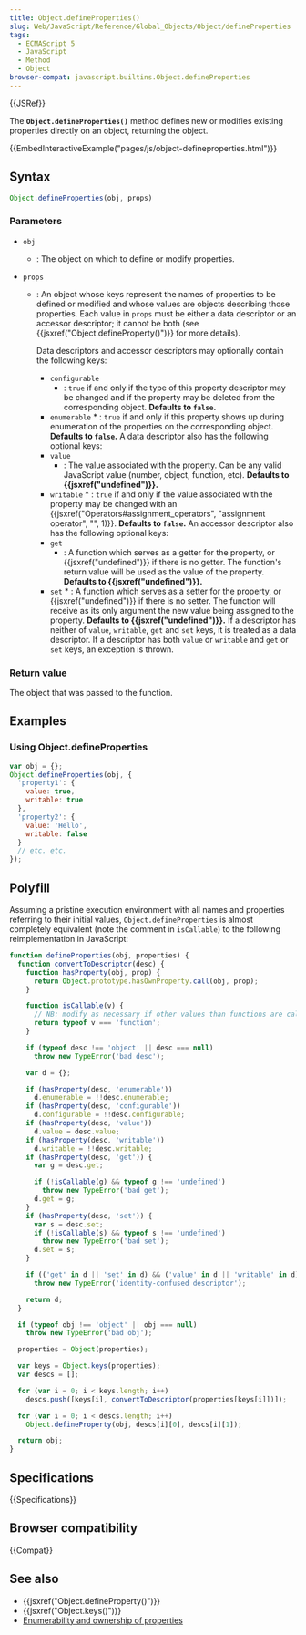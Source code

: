 ```yaml
---
title: Object.defineProperties()
slug: Web/JavaScript/Reference/Global_Objects/Object/defineProperties
tags:
  - ECMAScript 5
  - JavaScript
  - Method
  - Object
browser-compat: javascript.builtins.Object.defineProperties
---
```

{{JSRef}}

The **`Object.defineProperties()`** method defines new or modifies existing
properties directly on an object, returning the object.

{{EmbedInteractiveExample("pages/js/object-defineproperties.html")}}

## Syntax

```js
Object.defineProperties(obj, props)
```

### Parameters

- `obj`
  - : The object on which to define or modify properties.
- `props`

  - : An object whose keys represent the names of properties to be defined or
    modified and whose values are objects describing those properties. Each
    value in `props` must be either a data descriptor or an accessor descriptor;
    it cannot be both (see {{jsxref("Object.defineProperty()")}} for
    more details).

    Data descriptors and accessor descriptors may optionally contain the
    following keys:

    - `configurable`
      - : `true` if and only if the type of this property descriptor may be
        changed and if the property may be deleted from the corresponding
        object. **Defaults to `false`.**
    - `enumerable` \* : `true` if and only if this property shows up during
      enumeration of the properties on the corresponding object. **Defaults to
      `false`.** A data descriptor also has the following optional keys:
    - `value`
      - : The value associated with the property. Can be any valid JavaScript
        value (number, object, function, etc). **Defaults to
        {{jsxref("undefined")}}.**
    - `writable` \* : `true` if and only if the value associated with the
      property may be changed with an
      {{jsxref("Operators#assignment_operators", "assignment operator",
        "", 1)}}.
      **Defaults to `false`.** An accessor descriptor also has the following
      optional keys:
    - `get`
      - : A function which serves as a getter for the property, or
        {{jsxref("undefined")}} if there is no getter. The function's
        return value will be used as the value of the property. **Defaults to
        {{jsxref("undefined")}}.**
    - `set` \* : A function which serves as a setter for the property, or
      {{jsxref("undefined")}} if there is no setter. The function will
      receive as its only argument the new value being assigned to the property.
      **Defaults to {{jsxref("undefined")}}.** If a descriptor has
      neither of `value`, `writable`, `get` and `set` keys, it is treated as a
      data descriptor. If a descriptor has both `value` or `writable` and `get`
      or `set` keys, an exception is thrown.

### Return value

The object that was passed to the function.

## Examples

### Using Object.defineProperties

```js
var obj = {};
Object.defineProperties(obj, {
  'property1': {
    value: true,
    writable: true
  },
  'property2': {
    value: 'Hello',
    writable: false
  }
  // etc. etc.
});
```

## Polyfill

Assuming a pristine execution environment with all names and properties
referring to their initial values, `Object.defineProperties` is almost
completely equivalent (note the comment in `isCallable`) to the following
reimplementation in JavaScript:

```js
function defineProperties(obj, properties) {
  function convertToDescriptor(desc) {
    function hasProperty(obj, prop) {
      return Object.prototype.hasOwnProperty.call(obj, prop);
    }

    function isCallable(v) {
      // NB: modify as necessary if other values than functions are callable.
      return typeof v === 'function';
    }

    if (typeof desc !== 'object' || desc === null)
      throw new TypeError('bad desc');

    var d = {};

    if (hasProperty(desc, 'enumerable'))
      d.enumerable = !!desc.enumerable;
    if (hasProperty(desc, 'configurable'))
      d.configurable = !!desc.configurable;
    if (hasProperty(desc, 'value'))
      d.value = desc.value;
    if (hasProperty(desc, 'writable'))
      d.writable = !!desc.writable;
    if (hasProperty(desc, 'get')) {
      var g = desc.get;

      if (!isCallable(g) && typeof g !== 'undefined')
        throw new TypeError('bad get');
      d.get = g;
    }
    if (hasProperty(desc, 'set')) {
      var s = desc.set;
      if (!isCallable(s) && typeof s !== 'undefined')
        throw new TypeError('bad set');
      d.set = s;
    }

    if (('get' in d || 'set' in d) && ('value' in d || 'writable' in d))
      throw new TypeError('identity-confused descriptor');

    return d;
  }

  if (typeof obj !== 'object' || obj === null)
    throw new TypeError('bad obj');

  properties = Object(properties);

  var keys = Object.keys(properties);
  var descs = [];

  for (var i = 0; i < keys.length; i++)
    descs.push([keys[i], convertToDescriptor(properties[keys[i]])]);

  for (var i = 0; i < descs.length; i++)
    Object.defineProperty(obj, descs[i][0], descs[i][1]);

  return obj;
}
```

## Specifications

{{Specifications}}

## Browser compatibility

{{Compat}}

## See also

- {{jsxref("Object.defineProperty()")}}
- {{jsxref("Object.keys()")}}
- [Enumerability and ownership of properties](/en-US/docs/Web/JavaScript/Enumerability_and_ownership_of_properties)
